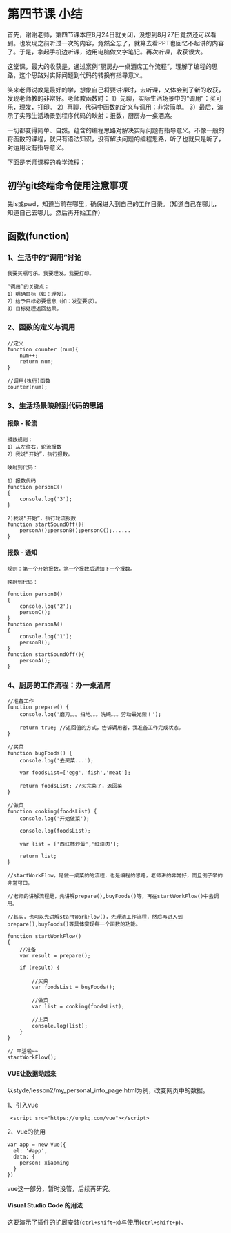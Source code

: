 # 第四节课 小结

首先，谢谢老师，第四节课本应8月24日就关闭，没想到8月27日竟然还可以看到。也发现之前听过一次的内容，竟然全忘了，就算去看PPT也回忆不起讲的内容了。于是，拿起手机边听课，边用电脑做文字笔记。再次听课，收获很大。

这堂课，最大的收获是，通过案例“厨房办一桌酒席工作流程”，理解了编程的思路，这个思路对实际问题到代码的转换有指导意义。

笑来老师说教是最好的学，想象自己将要讲课时，去听课，又体会到了新的收获，发现老师教的非常好。老师教函数时：
1）先聊，实际生活场景中的“调用”：买可乐，理发，打印。
2）再聊，代码中函数的定义与调用：非常简单。
3）最后，演示了实际生活场景到程序代码的映射：报数，厨房办一桌酒席。

一切都变得简单、自然。蕴含的编程思路对解决实际问题有指导意义。不像一般的将函数的课程，就只有语法知识，没有解决问题的编程思路，听了也就只是听了，对运用没有指导意义。

下面是老师课程的教学流程：

## 初学git终端命令使用注意事项
先ls或pwd，知道当前在哪里，确保进入到自己的工作目录。（知道自己在哪儿，知道自己去哪儿，然后再开始工作）


## 函数(function)
### 1、生活中的“调用”讨论

```
我要买瓶可乐。我要理发。我要打印。

“调用”的关键点：
1）明确目标（如：理发）。
2）给予目标必要信息（如：发型要求）。
3）目标处理返回结果。
```

### 2、函数的定义与调用
```
//定义
function counter (num){ 
    num++; 
    return num;
}

//调用(执行)函数
counter(num);

```
### 3、生活场景映射到代码的思路

#### 报数 - 轮流
```
报数规则：
1）从左往右，轮流报数
2）我说“开始”，执行报数。

映射到代码：

1）报数代码
function personC()
{
    console.log('3');
}

2)我说“开始”，执行轮流报数
function startSoundOff(){
    personA();personB();personC();......
}
```
#### 报数 - 通知
```
规则：第一个开始报数，第一个报数后通知下一个报数。

映射到代码：

function personB()
{
    console.log('2');
    personC();
}
function personA()
{
    console.log('1');
    personB();
}
function startSoundOff(){
    personA();
}
```
### 4、厨房的工作流程：办一桌酒席
```
//准备工作
function prepare() {
    console.log('磨刀。。。扫地。。。洗碗。。。劳动最光荣！');

    return true; //返回值的方式，告诉调用者，我准备工作完成状态。
}

//买菜
function bugFoods() {
    console.log('去买菜...');

    var foodsList=['egg','fish','meat'];

    return foodsList; //买完菜了，返回菜
}

//做菜
function cooking(foodsList) {
    console.log('开始做菜');

    console.log(foodsList);

    var list = ['西红柿炒蛋','红烧肉'];

    return list;
}

//startWorkFlow，是做一桌菜的的流程，也是编程的思路，老师讲的非常好，而且例子举的非常可口。

//老师的讲解流程是，先讲解prepare(),buyFoods()等，再在startWorkFlow()中去调用。

//其实，也可以先讲解startWorkFlow()，先理清工作流程，然后再进入到prepare(),buyFoods()等具体实现每一个函数的功能。

function startWorkFlow()
{
    //准备
    var result = prepare();

    if (result) {

        //买菜
        var foodsList = buyFoods();
        
        //做菜
        var list = cooking(foodsList);

        //上菜
        console.log(list);
    }
}

// 干活啦~~
startWorkFlow();
```

#### VUE让数据动起来
以styde/lesson2/my_personal_info_page.html为例，改变网页中的数据。

1、引入vue
```
 <script src="https://unpkg.com/vue"></script>
```
2、vue的使用
```
var app = new Vue({
  el: '#app',
  data: {
    person: xiaoming
  }
})
```

vue这一部分，暂时没管，后续再研究。

#### Visual Studio Code 的用法

这要演示了插件的扩展安装(`ctrl+shift+x`)与使用(`ctrl+shift+p`)。